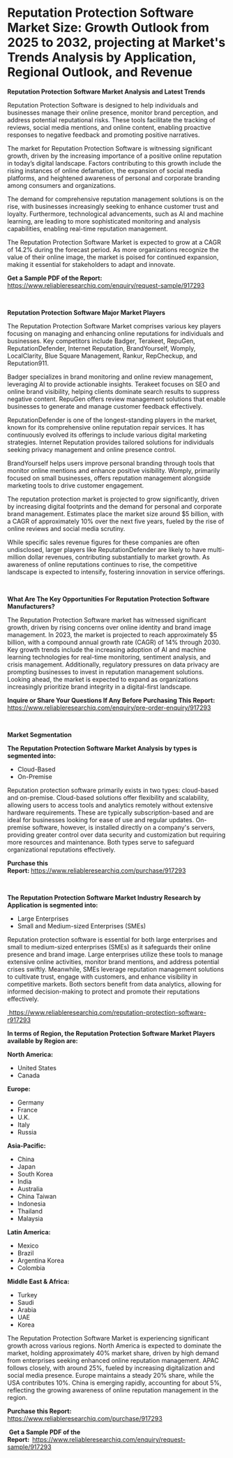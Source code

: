 <p><h1>Reputation Protection Software Market Size: Growth Outlook from 2025 to 2032, projecting at Market's Trends Analysis by Application, Regional Outlook, and Revenue</h1></p><p><strong>Reputation Protection Software Market Analysis and Latest Trends</strong></p>
<p><p>Reputation Protection Software is designed to help individuals and businesses manage their online presence, monitor brand perception, and address potential reputational risks. These tools facilitate the tracking of reviews, social media mentions, and online content, enabling proactive responses to negative feedback and promoting positive narratives. </p><p>The market for Reputation Protection Software is witnessing significant growth, driven by the increasing importance of a positive online reputation in today’s digital landscape. Factors contributing to this growth include the rising instances of online defamation, the expansion of social media platforms, and heightened awareness of personal and corporate branding among consumers and organizations. </p><p>The demand for comprehensive reputation management solutions is on the rise, with businesses increasingly seeking to enhance customer trust and loyalty. Furthermore, technological advancements, such as AI and machine learning, are leading to more sophisticated monitoring and analysis capabilities, enabling real-time reputation management. </p><p>The Reputation Protection Software Market is expected to grow at a CAGR of 14.2% during the forecast period. As more organizations recognize the value of their online image, the market is poised for continued expansion, making it essential for stakeholders to adapt and innovate.</p></p>
<p><strong>Get a Sample PDF of the Report:&nbsp;</strong> <a href="https://www.reliableresearchiq.com/enquiry/request-sample/917293?utm_campaign=3120&utm_medium=2&utm_source=Github&utm_content=ia&utm_term=18042025&utm_id=reputation-protection-software">https://www.reliableresearchiq.com/enquiry/request-sample/917293</a></p>
<p>&nbsp;</p>
<p><strong>Reputation Protection Software Major Market Players</strong></p>
<p><p>The Reputation Protection Software Market comprises various key players focusing on managing and enhancing online reputations for individuals and businesses. Key competitors include Badger, Terakeet, RepuGen, ReputationDefender, Internet Reputation, BrandYourself, Womply, LocalClarity, Blue Square Management, Rankur, RepCheckup, and Reputation911.</p><p>Badger specializes in brand monitoring and online review management, leveraging AI to provide actionable insights. Terakeet focuses on SEO and online brand visibility, helping clients dominate search results to suppress negative content. RepuGen offers review management solutions that enable businesses to generate and manage customer feedback effectively.</p><p>ReputationDefender is one of the longest-standing players in the market, known for its comprehensive online reputation repair services. It has continuously evolved its offerings to include various digital marketing strategies. Internet Reputation provides tailored solutions for individuals seeking privacy management and online presence control.</p><p>BrandYourself helps users improve personal branding through tools that monitor online mentions and enhance positive visibility. Womply, primarily focused on small businesses, offers reputation management alongside marketing tools to drive customer engagement.</p><p>The reputation protection market is projected to grow significantly, driven by increasing digital footprints and the demand for personal and corporate brand management. Estimates place the market size around $5 billion, with a CAGR of approximately 10% over the next five years, fueled by the rise of online reviews and social media scrutiny.</p><p>While specific sales revenue figures for these companies are often undisclosed, larger players like ReputationDefender are likely to have multi-million dollar revenues, contributing substantially to market growth. As awareness of online reputations continues to rise, the competitive landscape is expected to intensify, fostering innovation in service offerings.</p></p>
<p>&nbsp;</p>
<p><strong>What Are The Key Opportunities For Reputation Protection Software Manufacturers?</strong></p>
<p><p>The Reputation Protection Software market has witnessed significant growth, driven by rising concerns over online identity and brand image management. In 2023, the market is projected to reach approximately $5 billion, with a compound annual growth rate (CAGR) of 14% through 2030. Key growth trends include the increasing adoption of AI and machine learning technologies for real-time monitoring, sentiment analysis, and crisis management. Additionally, regulatory pressures on data privacy are prompting businesses to invest in reputation management solutions. Looking ahead, the market is expected to expand as organizations increasingly prioritize brand integrity in a digital-first landscape.</p></p>
<p><strong>Inquire or Share Your Questions If Any Before Purchasing This Report:</strong> <a href="https://www.reliableresearchiq.com/enquiry/pre-order-enquiry/917293?utm_campaign=3120&utm_medium=2&utm_source=Github&utm_content=ia&utm_term=18042025&utm_id=reputation-protection-software">https://www.reliableresearchiq.com/enquiry/pre-order-enquiry/917293</a></p>
<p>&nbsp;</p>
<p><strong>Market Segmentation</strong></p>
<p><strong>The Reputation Protection Software Market Analysis by types is segmented into:</strong></p>
<p><ul><li>Cloud-Based</li><li>On-Premise</li></ul></p>
<p><p>Reputation protection software primarily exists in two types: cloud-based and on-premise. Cloud-based solutions offer flexibility and scalability, allowing users to access tools and analytics remotely without extensive hardware requirements. These are typically subscription-based and are ideal for businesses looking for ease of use and regular updates. On-premise software, however, is installed directly on a company's servers, providing greater control over data security and customization but requiring more resources and maintenance. Both types serve to safeguard organizational reputations effectively.</p></p>
<p><strong>Purchase this Report:&nbsp;</strong><a href="https://www.reliableresearchiq.com/purchase/917293?utm_campaign=3120&utm_medium=2&utm_source=Github&utm_content=ia&utm_term=18042025&utm_id=reputation-protection-software">https://www.reliableresearchiq.com/purchase/917293</a></p>
<p>&nbsp;</p>
<p><strong>The Reputation Protection Software Market Industry Research by Application is segmented into:</strong></p>
<p><ul><li>Large Enterprises</li><li>Small and Medium-sized Enterprises (SMEs)</li></ul></p>
<p><p>Reputation protection software is essential for both large enterprises and small to medium-sized enterprises (SMEs) as it safeguards their online presence and brand image. Large enterprises utilize these tools to manage extensive online activities, monitor brand mentions, and address potential crises swiftly. Meanwhile, SMEs leverage reputation management solutions to cultivate trust, engage with customers, and enhance visibility in competitive markets. Both sectors benefit from data analytics, allowing for informed decision-making to protect and promote their reputations effectively.</p></p>
<p><a href="https://www.reliableresearchiq.com/reputation-protection-software-r917293?utm_campaign=3120&utm_medium=2&utm_source=Github&utm_content=ia&utm_term=18042025&utm_id=reputation-protection-software">&nbsp;https://www.reliableresearchiq.com/reputation-protection-software-r917293</a></p>
<p><strong>In terms of Region, the Reputation Protection Software Market Players available by Region are:</strong></p>
<p>
    <p> <strong> North America: </strong>
        <ul>
            <li>United States</li>
            <li>Canada</li>
        </ul>
        </p> 
    <p> <strong> Europe: </strong>
        <ul>
            <li>Germany</li>
            <li>France</li>
            <li>U.K.</li>
            <li>Italy</li>
            <li>Russia</li>
        </ul>
        </p> 
    <p> <strong> Asia-Pacific: </strong>
        <ul>
            <li>China</li>
            <li>Japan</li>
            <li>South Korea</li>
            <li>India</li>
            <li>Australia</li>
            <li>China Taiwan</li>
            <li>Indonesia</li>
            <li>Thailand</li>
            <li>Malaysia</li>
        </ul>
        </p> 
    <p> <strong> Latin America: </strong>
        <ul>
            <li>Mexico</li>
            <li>Brazil</li>
            <li>Argentina Korea</li>
            <li>Colombia</li>
        </ul>
        </p> 
    <p> <strong> Middle East & Africa: </strong>
        <ul>
            <li>Turkey</li>
            <li>Saudi</li>
            <li>Arabia</li>
            <li>UAE</li>
            <li>Korea</li>
        </ul>
    </p>
    </p>
<p><p>The Reputation Protection Software Market is experiencing significant growth across various regions. North America is expected to dominate the market, holding approximately 40% market share, driven by high demand from enterprises seeking enhanced online reputation management. APAC follows closely, with around 25%, fueled by increasing digitalization and social media presence. Europe maintains a steady 20% share, while the USA contributes 10%. China is emerging rapidly, accounting for about 5%, reflecting the growing awareness of online reputation management in the region.</p></p>
<p><strong>Purchase this Report: </strong><a href="https://www.reliableresearchiq.com/purchase/917293?utm_campaign=3120&utm_medium=2&utm_source=Github&utm_content=ia&utm_term=18042025&utm_id=reputation-protection-software">https://www.reliableresearchiq.com/purchase/917293</a></p>
<p>&nbsp;<strong>Get a Sample PDF of the Report:&nbsp;&nbsp;</strong><a href="https://www.reliableresearchiq.com/enquiry/request-sample/917293?utm_campaign=3120&utm_medium=2&utm_source=Github&utm_content=ia&utm_term=18042025&utm_id=reputation-protection-software">https://www.reliableresearchiq.com/enquiry/request-sample/917293</a></p>
<p><strong></strong></p>
<p><p></p><p></p><p></p></p>